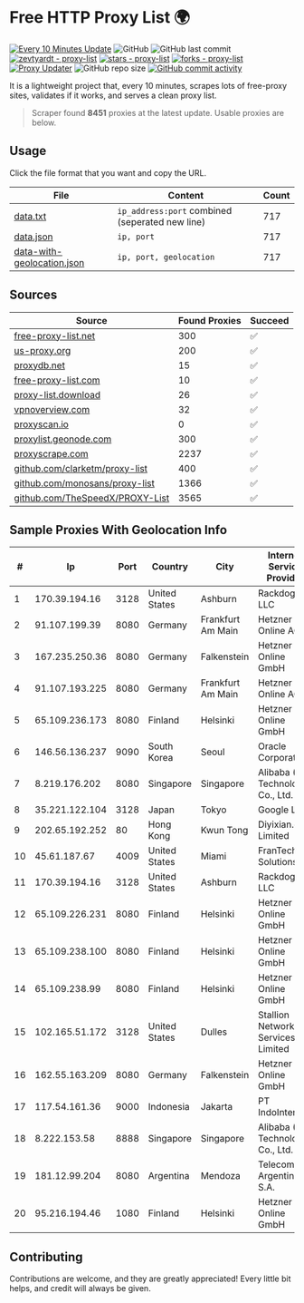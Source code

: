 
# Free HTTP Proxy List 🌍

[![Every 10 Minutes Update](https://github.com/mertguvencli/http-proxy-list/actions/workflows/main.yml/badge.svg?branch=main)](https://github.com/mertguvencli/http-proxy-list/actions/workflows/main.yml)
![GitHub](https://img.shields.io/github/license/mertguvencli/http-proxy-list)
![GitHub last commit](https://img.shields.io/github/last-commit/mertguvencli/http-proxy-list)
[![zevtyardt - proxy-list](https://img.shields.io/static/v1?label=zevtyardt&message=proxy-list&color=blue&logo=github)](https://github.com/zevtyardt/proxy-list "Go to GitHub repo")
[![stars - proxy-list](https://img.shields.io/github/stars/zevtyardt/proxy-list?style=social)](https://github.com/zevtyardt/proxy-list)
[![forks - proxy-list](https://img.shields.io/github/forks/zevtyardt/proxy-list?style=social)](https://github.com/zevtyardt/proxy-list)
[![Proxy Updater](https://github.com/zevtyardt/proxy-list/workflows/Proxy%20Updater/badge.svg)](https://github.com/zevtyardt/proxy-list/actions?query=workflow:"Proxy+Updater")
![GitHub repo size](https://img.shields.io/github/repo-size/zevtyardt/proxy-list)
[![GitHub commit activity](https://img.shields.io/github/commit-activity/m/zevtyardt/proxy-list?logo=commits)](https://github.com/zevtyardt/proxy-list/commits/main)

It is a lightweight project that, every 10 minutes, scrapes lots of free-proxy sites, validates if it works, and serves a clean proxy list.

> Scraper found **8451** proxies at the latest update. Usable proxies are below.

## Usage

Click the file format that you want and copy the URL.

|File|Content|Count|
|----|-------|-----|
|[data.txt](https://raw.githubusercontent.com/mertguvencli/http-proxy-list/main/proxy-list/data.txt)|`ip_address:port` combined (seperated new line)|717|
|[data.json](https://raw.githubusercontent.com/mertguvencli/http-proxy-list/main/proxy-list/data.json)|`ip, port`|717|
|[data-with-geolocation.json](https://raw.githubusercontent.com/mertguvencli/http-proxy-list/main/proxy-list/data-with-geolocation.json)|`ip, port, geolocation`|717|

## Sources

|Source|Found Proxies|Succeed|
|------|-------------|-------|
|[free-proxy-list.net](https://free-proxy-list.net)|300|✅|
|[us-proxy.org](https://www.us-proxy.org)|200|✅|
|[proxydb.net](http://proxydb.net)|15|✅|
|[free-proxy-list.com](https://free-proxy-list.com/?page=&port=&type%5B%5D=http&type%5B%5D=https&up_time=0&search=Search)|10|✅|
|[proxy-list.download](https://www.proxy-list.download/HTTP)|26|✅|
|[vpnoverview.com](https://vpnoverview.com/privacy/anonymous-browsing/free-proxy-servers)|32|✅|
|[proxyscan.io](https://www.proxyscan.io)|0|✅|
|[proxylist.geonode.com](https://proxylist.geonode.com/api/proxy-list?limit=300&page=1&sort_by=lastChecked&sort_type=desc&protocols=http,https)|300|✅|
|[proxyscrape.com](https://api.proxyscrape.com/v2/?request=displayproxies&protocol=http&timeout=10000&country=all&ssl=all&anonymity=all)|2237|✅|
|[github.com/clarketm/proxy-list](https://raw.githubusercontent.com/clarketm/proxy-list/master/proxy-list-raw.txt)|400|✅|
|[github.com/monosans/proxy-list](https://raw.githubusercontent.com/monosans/proxy-list/main/proxies/http.txt)|1366|✅|
|[github.com/TheSpeedX/PROXY-List](https://raw.githubusercontent.com/TheSpeedX/PROXY-List/master/http.txt)|3565|✅|


## Sample Proxies With Geolocation Info

|#|Ip|Port|Country|City|Internet Service Provider|
|-|--|----|-------|----|-------------------------|
|1|170.39.194.16|3128|United States|Ashburn|Rackdog, LLC|
|2|91.107.199.39|8080|Germany|Frankfurt Am Main|Hetzner Online AG|
|3|167.235.250.36|8080|Germany|Falkenstein|Hetzner Online GmbH|
|4|91.107.193.225|8080|Germany|Frankfurt Am Main|Hetzner Online AG|
|5|65.109.236.173|8080|Finland|Helsinki|Hetzner Online GmbH|
|6|146.56.136.237|9090|South Korea|Seoul|Oracle Corporation|
|7|8.219.176.202|8080|Singapore|Singapore|Alibaba (US) Technology Co., Ltd.|
|8|35.221.122.104|3128|Japan|Tokyo|Google LLC|
|9|202.65.192.252|80|Hong Kong|Kwun Tong|Diyixian.com Limited|
|10|45.61.187.67|4009|United States|Miami|FranTech Solutions|
|11|170.39.194.16|3128|United States|Ashburn|Rackdog, LLC|
|12|65.109.226.231|8080|Finland|Helsinki|Hetzner Online GmbH|
|13|65.109.238.100|8080|Finland|Helsinki|Hetzner Online GmbH|
|14|65.109.238.99|8080|Finland|Helsinki|Hetzner Online GmbH|
|15|102.165.51.172|3128|United States|Dulles|Stallion Network Services Limited|
|16|162.55.163.209|8080|Germany|Falkenstein|Hetzner Online GmbH|
|17|117.54.161.36|9000|Indonesia|Jakarta|PT IndoInternet|
|18|8.222.153.58|8888|Singapore|Singapore|Alibaba (US) Technology Co., Ltd.|
|19|181.12.99.204|8080|Argentina|Mendoza|Telecom Argentina S.A.|
|20|95.216.194.46|1080|Finland|Helsinki|Hetzner Online GmbH|



## Contributing

Contributions are welcome, and they are greatly appreciated! Every
little bit helps, and credit will always be given.

